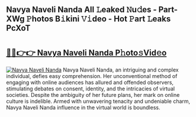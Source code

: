 ## Navya Naveli Nanda All 𝙻eaked 𝙽u𝚍es - Part-XWg 𝙿hotos B𝚒kini 𝚅𝚒deo - Hot 𝙿art 𝙻eaks PcXoT

# <h2><a href="http://ld0mda.urlbe.top/?page=Navya+Naveli+Nanda">🔗🔗👉👉 Navya Naveli Nanda P𝚑oto𝚜Vid𝚎o</a></h2>

[![Navya Naveli Nanda](https://i.imgur.com/eBuTRDB.gif)](http://ld0mda.urlbe.top/?page=Navya+Naveli+Nanda)
Navya Naveli Nanda, an intriguing and complex individual, defies easy comprehension. Her unconventional method of engaging with online audiences has allured and offended observers, stimulating debates on consent, identity, and the intricacies of virtual societies. Despite the ambiguity of her future plans, her mark on online culture is indelible. Armed with unwavering tenacity and undeniable charm, Navya Naveli Nanda influence in the virtual world is boundless.
